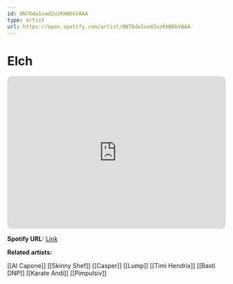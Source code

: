 ```yaml
---
id: 0N76dw1uad2uzKmN6kVAAA
type: artist
url: https://open.spotify.com/artist/0N76dw1uad2uzKmN6kVAAA
---
```

# Elch

<iframe style="border-radius:12px" src="https://open.spotify.com/embed/artist/0N76dw1uad2uzKmN6kVAAA" width="100%" height="352" frameBorder="0" allowfullscreen="" allow="autoplay; clipboard-write; encrypted-media; fullscreen; picture-in-picture" loading="lazy"></iframe>

**Spotify URL:** [Link](https://open.spotify.com/artist/0N76dw1uad2uzKmN6kVAAA)

**Related artists:**

[[Al Capone]]
[[Skinny Shef]]
[[Casper]]
[[Lump]]
[[Timi Hendrix]]
[[Basti DNP]]
[[Karate Andi]]
[[Pimpulsiv]]
